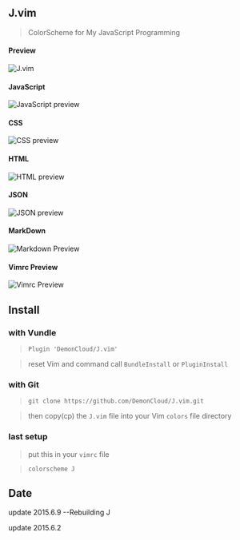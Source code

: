 
## J.vim

> ColorScheme for My JavaScript Programming

#### Preview
<img src="http://7j1zwt.com1.z0.glb.clouddn.com/jvim-vim2.png" alt="J.vim">

#### JavaScript
<img src="http://7j1zwt.com1.z0.glb.clouddn.com/jvim-js.png" alt="JavaScript preview">
	
#### CSS
<img src="http://7j1zwt.com1.z0.glb.clouddn.com/jvim-css.png" alt="CSS preview">

#### HTML
<img src="http://7j1zwt.com1.z0.glb.clouddn.com/jvim-html.png" alt="HTML preview">

#### JSON
<img src="http://7j1zwt.com1.z0.glb.clouddn.com/jvim-json.png" alt="JSON preview">

#### MarkDown
<img src="http://7j1zwt.com1.z0.glb.clouddn.com/jvim-markdown.png" alt="Markdown Preview">

#### Vimrc Preview
<img src="http://7j1zwt.com1.z0.glb.clouddn.com/jvim-vimrc.png" alt="Vimrc Preview">


## Install

### with Vundle 

>``Plugin 'DemonCloud/J.vim'``

> reset Vim and command call ``BundleInstall`` or ``PluginInstall``

### with Git 

>``git clone https://github.com/DemonCloud/J.vim.git``

> then copy(cp) the ``J.vim`` file into your Vim ``colors`` file directory

### last setup
> put this in your ``vimrc`` file

>``colorscheme J``


## Date

update  2015.6.9 --Rebuilding J

update  2015.6.2

